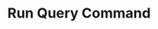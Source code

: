 <!-- TITLE: Run Query Command -->
<!-- SUBTITLE: A member of Database Commands -->
# Run Query Command